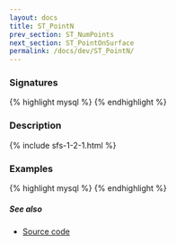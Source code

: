 ```yaml
---
layout: docs
title: ST_PointN
prev_section: ST_NumPoints
next_section: ST_PointOnSurface
permalink: /docs/dev/ST_PointN/
---
```


### Signatures

{% highlight mysql %}
{% endhighlight %}

### Description



{% include sfs-1-2-1.html %}

### Examples

{% highlight mysql %}
{% endhighlight %}

##### See also

* [Source code](https://github.com/irstv/H2GIS/blob/master/h2spatial/src/main/java/org/h2gis/h2spatial/internal/function/spatial/properties/ST_PointN.java)
